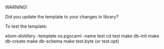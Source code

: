 WARNING!

Did you update the template to your changes in library?

To test the template:

eliom-distillery -template os.pgocaml -name test
cd test
make db-init
make db-create
make db-schema
make test.byte (or test.opt)
